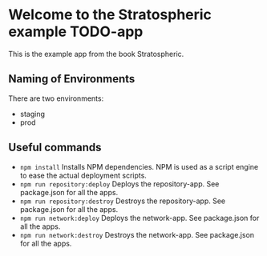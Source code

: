 # Welcome to the Stratospheric example TODO-app

This is the example app from the book Stratospheric.

## Naming of Environments

There are two environments:

 * staging
 * prod

## Useful commands

 * `npm install`     Installs NPM dependencies. NPM is used as a script engine to ease the actual deployment scripts. 
 * `npm run repository:deploy`          Deploys the repository-app. See package.json for all the apps. 
 * `npm run repository:destroy`          Destroys the repository-app. See package.json for all the apps. 
 * `npm run network:deploy`          Deploys the network-app. See package.json for all the apps.
 * `npm run network:destroy`          Destroys the network-app. See package.json for all the apps. 
